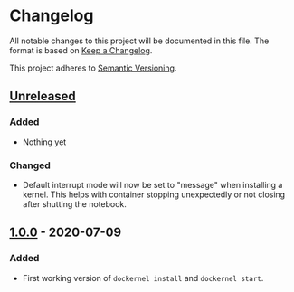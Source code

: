 # Changelog

All notable changes to this project will be documented in this file.
The format is based on [Keep a Changelog](https://keepachangelog.com/en/1.0.0/).

This project adheres to [Semantic Versioning](https://semver.org/spec/v2.0.0.html).

## [Unreleased]
### Added
- Nothing yet

### Changed
- Default interrupt mode will now be set to "message" when installing a kernel.
  This helps with container stopping unexpectedly or not closing after shutting
  the notebook.

## [1.0.0] - 2020-07-09
### Added
- First working version of `dockernel install` and `dockernel start`.

[unreleased]: https://github.com/mrmino/dockernel/v1.0.0...HEAD
[1.0.0]: https://github.com/mrmino/dockernel/releases/tag/v1.0.0
